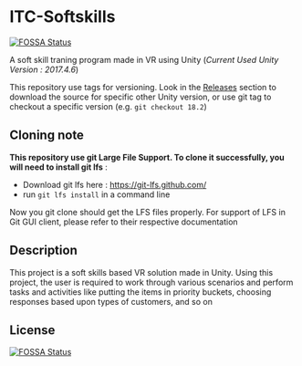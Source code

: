 # ITC-Softskills
[![FOSSA Status](https://app.fossa.io/api/projects/git%2Bgithub.com%2FPhygitech%2FITC-Softskills.svg?type=shield)](https://app.fossa.io/projects/git%2Bgithub.com%2FPhygitech%2FITC-Softskills?ref=badge_shield)

 A soft skill traning program made in VR using Unity
 (_Current Used Unity Version : 2017.4.6_)

This repository use tags for versioning. Look in the [Releases](https://github.com/Phygitech/ITC-Softskills)
section to download the source for specific other Unity version, or use git
tag to checkout a specific version (e.g. `git checkout 18.2`)

## Cloning note

**This repository use git Large File Support.
To clone it successfully, you will need to install git lfs** :

- Download git lfs here : https://git-lfs.github.com/
- run `git lfs install` in a command line

Now you git clone should get the LFS files properly. For support of LFS in Git
GUI client, please refer to their respective documentation

## Description

This project is a soft skills based VR solution made in Unity. Using this project, the user is required to work through various scenarios and perform tasks and activities like putting the items in priority buckets, choosing responses based upon types of customers, and so on


## License
[![FOSSA Status](https://app.fossa.io/api/projects/git%2Bgithub.com%2FPhygitech%2FITC-Softskills.svg?type=large)](https://app.fossa.io/projects/git%2Bgithub.com%2FPhygitech%2FITC-Softskills?ref=badge_large)